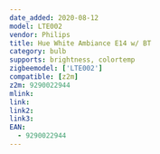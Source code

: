 ```yaml
---
date_added: 2020-08-12
model: LTE002
vendor: Philips
title: Hue White Ambiance E14 w/ BT
category: bulb
supports: brightness, colortemp
zigbeemodel: ['LTE002']
compatible: [z2m]
z2m: 9290022944
mlink: 
link: 
link2: 
link3: 
EAN: 
  - 9290022944
---
```

